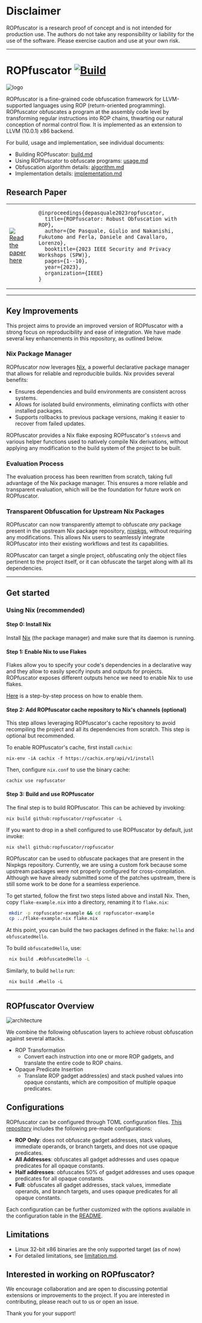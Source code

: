 # Disclaimer
 
ROPfuscator is a research proof of concept and is not intended for production use. The authors do not take any responsibility or liability for the use of the software. Please exercise caution and use at your own risk.

---

# ROPfuscator [![Build](https://github.com/ropfuscator/ropfuscator/actions/workflows/main.yaml/badge.svg)](https://github.com/ropfuscator/ropfuscator/actions/workflows/main.yaml)
![logo](./docs/logo.png)

ROPfuscator is a fine-grained code obfuscation framework for LLVM-supported languages using ROP (return-oriented programming).
ROPfuscator obfuscates a program at the assembly code level by transforming regular instructions into ROP chains, thwarting our natural conception of normal control flow.
It is implemented as an extension to LLVM (10.0.1) x86 backend.

For build, usage and implementation, see individual documents:

- Building ROPfuscator: [build.md](./docs/build.md)
- Using ROPfuscator to obfuscate programs: [usage.md](./docs/usage.md)
- Obfuscation algorithm details: [algorithm.md](./docs/algorithm.md)
- Implementation details: [implementation.md](./docs/implementation.md)

## Research Paper

<table>
  <tr>
    <td>
     <img src="https://github.com/ropfuscator/ropfuscator/assets/6033387/7b6723e4-65d7-49cd-862f-45809be3c867">
     <br>
     <a href="https://wootconference.org/papers/woot23-paper4.pdf">Read the paper here</a>
   </td>
    <td>
     
    @inproceedings{depasquale2023ropfuscator,
      title={ROPfuscator: Robust Obfuscation with ROP},
      author={De Pasquale, Giulio and Nakanishi, Fukutomo and Ferla, Daniele and Cavallaro, Lorenzo},
      booktitle={2023 IEEE Security and Privacy Workshops (SPW)},
      pages={1--10},
      year={2023},
      organization={IEEE}
    }
    
   </td>
  </tr>
</table>

---

## Key Improvements

This project aims to provide an improved version of ROPfuscator with a strong focus on reproducibility and ease of integration. We have made several key enhancements in this repository, as outlined below.

### Nix Package Manager

ROPfuscator now leverages [Nix](https://nixos.org/), a powerful declarative package manager that allows for reliable and reproducible builds. Nix provides several benefits:

- Ensures dependencies and build environments are consistent across systems.
- Allows for isolated build environments, eliminating conflicts with other installed packages.
- Supports rollbacks to previous package versions, making it easier to recover from failed updates.

ROPfuscator provides a Nix flake exposing ROPfuscator's `stdenv`s and various helper functions used to natively compile Nix derivations, without applying any modification to the build system of the project to be built. 

### Evaluation Process

The evaluation process has been rewritten from scratch, taking full advantage of the Nix package manager. This ensures a more reliable and transparent evaluation, which will be the foundation for future work on ROPfuscator.

### Transparent Obfuscation for Upstream Nix Packages

ROPfuscator can now transparently attempt to obfuscate _any_ package present in the upstream Nix package repository, [nixpkgs](https://github.com/NixOS/nixpkgs), without requiring any modifications. This allows Nix users to seamlessly integrate ROPfuscator into their existing workflows and test its capabilities.

ROPfuscator can target a single project, obfuscating only the object files pertinent to the project itself, or it can obfuscate the target along with all its dependencies.

---

## Get started

### Using Nix (recommended)

#### Step 0: Install Nix

Install [Nix](https://nix.dev/tutorials/install-nix) (the package manager) and make sure that its daemon is running.

#### Step 1: Enable Nix to use Flakes

Flakes allow you to specify your code's dependencies in a declarative way and they allow to easily specify inputs and outputs for projects. ROPfuscator exposes different outputs hence we need to enable Nix to use flakes.

[Here](https://wiki.nixos.org/wiki/Flakes) is a step-by-step process on how to enable them.

#### Step 2: Add ROPfuscator cache repository to Nix's channels (optional) 

This step allows leveraging ROPfuscator's cache repository to avoid recompiling the project and all its dependencies from scratch. This step is optional but recommended.

To enable ROPfuscator's cache, first install `cachix`:

```
nix-env -iA cachix -f https://cachix.org/api/v1/install
```

Then, configure `nix.conf` to use the binary cache:

```
cachix use ropfuscator
```

#### Step 3: Build and use ROPfuscator

The final step is to build ROPfuscator. This can be achieved by invoking:

```
nix build github:ropfuscator/ropfuscator -L
```

If you want to drop in a shell configured to use ROPfuscator by default, just invoke:

```
nix shell github:ropfuscator/ropfuscator
```

ROPfuscator can be used to obfuscate packages that are present in the Nixpkgs repository. Currently, we are using a custom fork because some upstream packages were not properly configured for cross-compilation. Although we have already submitted some of the patches upstream, there is still some work to be done for a seamless experience.

To get started, follow the first two steps listed above and install Nix. Then, copy `flake-example.nix` into a directory, renaming it to `flake.nix`:

```bash
 mkdir -p ropfuscator-example && cd ropfuscator-example
 cp ../flake-example.nix flake.nix
```

At this point, you can build the two packages defined in the flake: `hello` and `obfuscatedHello`.

To build `obfuscatedHello`, use:

```bash
 nix build .#obfuscatedHello -L
```

Similarly, to build `hello` run:

```
 nix build .#hello -L
```
---

## ROPfuscator Overview

![architecture](./docs/architecture.svg)

We combine the following obfuscation layers to achieve robust obfuscation against several attacks.

- ROP Transformation
  - Convert each instruction into one or more ROP gadgets, and translate the entire code to ROP chains.
- Opaque Predicate Insertion
  - Translate ROP gadget address(es) and stack pushed values into opaque constants, which are composition of multiple opaque predicates.
 
## Configurations

ROPfuscator can be configured through TOML configuration files. [This repository](https://github.com/ropfuscator/utilities/tree/master/configs) includes the following pre-made configurations:

 - **ROP Only**: does not obfuscate gadget addresses, stack values, immediate operands, or branch targets, and does not use opaque predicates.
 - **All Addresses**: obfuscates all gadget addresses and uses opaque predicates for all opaque constants.
 - **Half addresses**: obfuscates 50% of gadget addresses and uses opaque predicates for all opaque constants.
 - **Full**: obfuscates all gadget addresses, stack values, immediate operands, and branch targets, and uses opaque predicates for all opaque constants.

Each configuration can be further customized with the options available in the configuration table in the [README](https://github.com/ropfuscator/utilities/tree/master/configs).

## Limitations

- Linux 32-bit x86 binaries are the only supported target (as of now)
- For detailed limitations, see [limitation.md](./docs/limitation.md).

## Interested in working on ROPfuscator?

We encourage collaboration and are open to discussing potential extensions or improvements to the project. If you are interested in contributing, please reach out to us or open an issue.

Thank you for your support!
